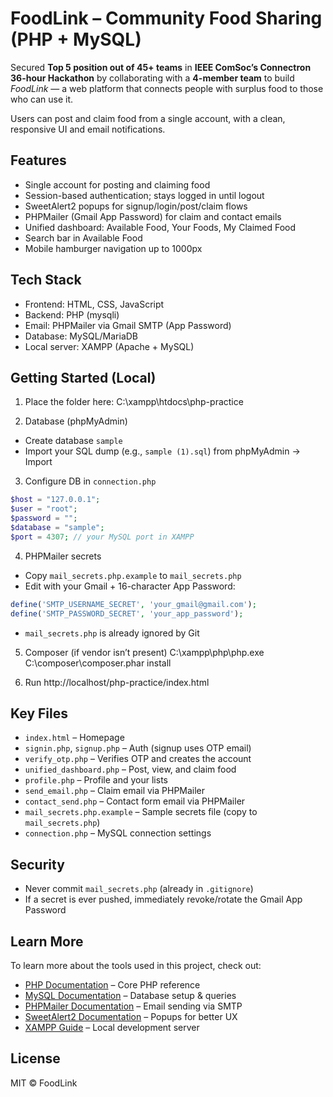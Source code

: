 # FoodLink – Community Food Sharing (PHP + MySQL)

Secured **Top 5 position out of 45+ teams** in **IEEE ComSoc’s Connectron 36-hour Hackathon** by collaborating with a **4-member team** to build *FoodLink* — a web platform that connects people with surplus food to those who can use it.

Users can post and claim food from a single account, with a clean, responsive UI and email notifications.

## Features
- Single account for posting and claiming food
- Session-based authentication; stays logged in until logout
- SweetAlert2 popups for signup/login/post/claim flows
- PHPMailer (Gmail App Password) for claim and contact emails
- Unified dashboard: Available Food, Your Foods, My Claimed Food
- Search bar in Available Food
- Mobile hamburger navigation up to 1000px

## Tech Stack
- Frontend: HTML, CSS, JavaScript
- Backend: PHP (mysqli)
- Email: PHPMailer via Gmail SMTP (App Password)
- Database: MySQL/MariaDB
- Local server: XAMPP (Apache + MySQL)

## Getting Started (Local)
1) Place the folder here:
C:\xampp\htdocs\php-practice


2) Database (phpMyAdmin)
- Create database `sample`
- Import your SQL dump (e.g., `sample (1).sql`) from phpMyAdmin → Import

3) Configure DB in `connection.php`
```php
$host = "127.0.0.1";
$user = "root";
$password = "";
$database = "sample";
$port = 4307; // your MySQL port in XAMPP
```

4) PHPMailer secrets
- Copy `mail_secrets.php.example` to `mail_secrets.php`
- Edit with your Gmail + 16-character App Password:
```php
define('SMTP_USERNAME_SECRET', 'your_gmail@gmail.com');
define('SMTP_PASSWORD_SECRET', 'your_app_password');
```
- `mail_secrets.php` is already ignored by Git

5) Composer (if vendor isn’t present)
C:\xampp\php\php.exe C:\composer\composer.phar install

6) Run
http://localhost/php-practice/index.html


## Key Files
- `index.html` – Homepage
- `signin.php`, `signup.php` – Auth (signup uses OTP email)
- `verify_otp.php` – Verifies OTP and creates the account
- `unified_dashboard.php` – Post, view, and claim food
- `profile.php` – Profile and your lists
- `send_email.php` – Claim email via PHPMailer
- `contact_send.php` – Contact form email via PHPMailer
- `mail_secrets.php.example` – Sample secrets file (copy to `mail_secrets.php`)
- `connection.php` – MySQL connection settings

## Security
- Never commit `mail_secrets.php` (already in `.gitignore`)
- If a secret is ever pushed, immediately revoke/rotate the Gmail App Password

## Learn More
To learn more about the tools used in this project, check out:

- [PHP Documentation](https://www.php.net/docs.php) – Core PHP reference  
- [MySQL Documentation](https://dev.mysql.com/doc/) – Database setup & queries  
- [PHPMailer Documentation](https://github.com/PHPMailer/PHPMailer) – Email sending via SMTP  
- [SweetAlert2 Documentation](https://sweetalert2.github.io/) – Popups for better UX  
- [XAMPP Guide](https://www.apachefriends.org/docs/) – Local development server  


## License
MIT © FoodLink
